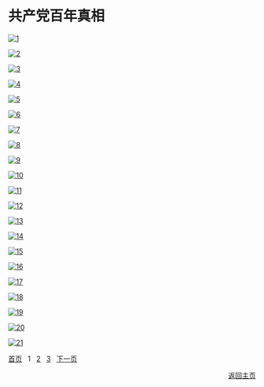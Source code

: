 # 共产党百年真相

[![1](https://cloud.githubusercontent.com/assets/18081243/24590664/e9913732-17b6-11e7-8afb-11af762045a5.png)](https://github.com/xjy16/BaiNianCCP/blob/master/Article/all/1.pdf)

[![2](https://cloud.githubusercontent.com/assets/18081243/24590665/e9a37884-17b6-11e7-920e-37cca68f3c38.png)](https://github.com/xjy16/BaiNianCCP/blob/master/Article/all/2.pdf)

[![3](https://cloud.githubusercontent.com/assets/18081243/24590669/e9ab5608-17b6-11e7-90de-2873f3b49437.png)](https://github.com/xjy16/BaiNianCCP/blob/master/Article/all/3.pdf)

[![4](https://cloud.githubusercontent.com/assets/18081243/24590666/e9aa8052-17b6-11e7-910c-9dee1adfd3ab.png)](https://github.com/xjy16/BaiNianCCP/blob/master/Article/all/4.pdf)

[![5](https://cloud.githubusercontent.com/assets/18081243/24590668/e9ab12ec-17b6-11e7-8331-be4e7d2b3b88.png)](https://github.com/xjy16/BaiNianCCP/blob/master/Article/all/5.pdf)

[![6](https://cloud.githubusercontent.com/assets/18081243/24590667/e9ab0644-17b6-11e7-8fdf-3f82bb07bdeb.png)](https://github.com/xjy16/BaiNianCCP/blob/master/Article/all/6.pdf)

[![7](https://cloud.githubusercontent.com/assets/18081243/24938706/772c24c8-1efe-11e7-8693-ae1d206a8d25.png)](https://github.com/xjy16/BaiNianCCP/blob/master/Article/all/7.pdf)

[![8](https://cloud.githubusercontent.com/assets/18081243/24938707/77436e76-1efe-11e7-8fa3-f1a278d08568.png)](https://github.com/xjy16/BaiNianCCP/blob/master/Article/all/8.pdf)

[![9](https://cloud.githubusercontent.com/assets/18081243/24938708/775c0bd4-1efe-11e7-85b3-903c7294b549.png)](https://github.com/xjy16/BaiNianCCP/blob/master/Article/all/9.pdf)

[![10](https://cloud.githubusercontent.com/assets/18081243/24938709/777459f0-1efe-11e7-9e0a-ac3a2028b2ba.png)](https://github.com/xjy16/BaiNianCCP/blob/master/Article/all/10.pdf)

[![11](https://cloud.githubusercontent.com/assets/18081243/24938710/778ddd12-1efe-11e7-831b-6846e3bbbcaa.png)](https://github.com/xjy16/BaiNianCCP/blob/master/Article/all/11.pdf)

[![12](https://cloud.githubusercontent.com/assets/18081243/24938711/77a6e96a-1efe-11e7-8afe-6e4bcd64011c.png)](https://github.com/xjy16/BaiNianCCP/blob/master/Article/all/12.pdf)

[![13](https://cloud.githubusercontent.com/assets/18081243/24938712/77c30bd6-1efe-11e7-98bc-401bd9027064.png)](https://github.com/xjy16/BaiNianCCP/blob/master/Article/all/13.pdf)

[![14](https://cloud.githubusercontent.com/assets/18081243/24938714/77c79d22-1efe-11e7-8f92-9750e261b942.png)](https://github.com/xjy16/BaiNianCCP/blob/master/Article/all/14.pdf)

[![15](https://cloud.githubusercontent.com/assets/18081243/24938713/77c70f1a-1efe-11e7-8836-497ae1b0cb73.png)](https://github.com/xjy16/BaiNianCCP/blob/master/Article/all/15.pdf)

[![16](https://cloud.githubusercontent.com/assets/18081243/24938716/77c997a8-1efe-11e7-9d0b-56dcfac26481.png)](https://github.com/xjy16/BaiNianCCP/blob/master/Article/all/16.pdf)

[![17](https://cloud.githubusercontent.com/assets/18081243/24938715/77c8c36e-1efe-11e7-9b8f-4967afb49543.png)](https://github.com/xjy16/BaiNianCCP/blob/master/Article/all/17.pdf)

[![18](https://cloud.githubusercontent.com/assets/18081243/24938717/77cc6078-1efe-11e7-8a54-97911d585666.png)](https://github.com/xjy16/BaiNianCCP/blob/master/Article/all/18.pdf)

[![19](https://cloud.githubusercontent.com/assets/18081243/24938720/77e28a1a-1efe-11e7-88da-f8201acfb5bc.png)](https://github.com/xjy16/BaiNianCCP/blob/master/Article/all/19.pdf)

[![20](https://cloud.githubusercontent.com/assets/18081243/24938718/77defc56-1efe-11e7-9665-4f928245e653.png)](https://github.com/xjy16/BaiNianCCP/blob/master/Article/all/20.pdf)

[![21](https://cloud.githubusercontent.com/assets/18081243/24938719/77dfda7c-1efe-11e7-816c-ea3d4d6eb96c.png)](https://github.com/xjy16/BaiNianCCP/blob/master/Article/all/21.pdf)

[首页](https://github.com/xjy16/BaiNianCCP/blob/master/ArticleList/articleList1.md) &nbsp; 1 &nbsp; [2](https://github.com/xjy16/BaiNianCCP/blob/master/ArticleList/articleList2.md) &nbsp; [3](https://github.com/xjy16/BaiNianCCP/blob/master/ArticleList/articleList3.md) &nbsp; [下一页](https://github.com/xjy16/BaiNianCCP/blob/master/ArticleList/articleList2.md) <p align="right"> [返回主页](https://github.com/xjy16/BaiNianCCP) </p>
